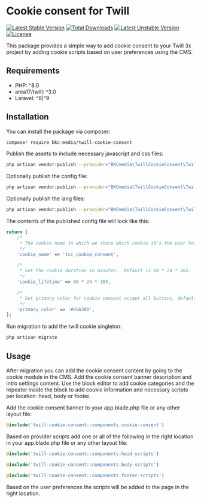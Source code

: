 # Cookie consent for Twill
[![Latest Stable Version](http://poser.pugx.org/bkc-media/twill-cookie-consent/v)](https://packagist.org/packages/bkc-media/twill-cookie-consent) [![Total Downloads](http://poser.pugx.org/bkc-media/twill-cookie-consent/downloads)](https://packagist.org/packages/bkc-media/twill-cookie-consent) [![Latest Unstable Version](http://poser.pugx.org/bkc-media/twill-cookie-consent/v/unstable)](https://packagist.org/packages/bkc-media/twill-cookie-consent) [![License](http://poser.pugx.org/bkc-media/twill-cookie-consent/license)](https://packagist.org/packages/bkc-media/twill-cookie-consent)

This package provides a simple way to add cookie consent to your Twill 3x project by adding cookie scripts based on user preferences using the CMS.

## Requirements

-  PHP: ^8.0
-  area17/twill: ^3.0
-  Laravel: ^8|^9

## Installation

You can install the package via composer:

```bash \
composer require bkc-media/twill-cookie-consent 
```

Publish the assets to include necessary javascript and css files:

```bash \
php artisan vendor:publish --provider="BKCmedia\TwillCookieConsent\TwillCookieConsentServiceProvider" --tag="twill-cookie-consent-assets" --force 
```

Optionally publish the config file:

```bash \ 
php artisan vendor:publish --provider="BKCmedia\TwillCookieConsent\TwillCookieConsentServiceProvider" --tag="twill-cookie-consent-config"
```

Optionally publish the lang files:

```bash \ 
php artisan vendor:publish --provider="BKCmedia\TwillCookieConsent\TwillCookieConsentServiceProvider" --tag="twill-cookie-consent-translations"
```

The contents of the published config file will look like this:

```php
return [
    /*
     * The cookie name in which we store which cookie id's the user has consented to.
     */
    'cookie_name' => 'tcc_cookie_consent',

    /*
     * Set the cookie duration in minutes.  Default is 60 * 24 * 365.
     */
    'cookie_lifetime' => 60 * 24 * 365,

    /*
     * Set primary color for cookie consent accept all buttons, default is green.
     */
    'primary_color' => '#65A30D',
];
```

Run migration to add the twill cookie singleton:

```bash 
php artisan migrate 
```

## Usage
After migration you can add the cookie consent content by going to the cookie module in the CMS. Add the cookie consent banner description and intro settings content. Use the block editor to add cookie categories and the repeater inside the block to add cookie information and necessary scripts per location: head, body or footer.

Add the cookie consent banner to your app.blade.php file or any other layout file:

```php
@include('twill-cookie-consent::components.cookie-consent')
```

Based on provider scripts add one or all of the following in the right location in your app.blade.php file or any other layout file:

```php 
@include('twill-cookie-consent::components.head-scripts')

@include('twill-cookie-consent::components.body-scripts')

@include('twill-cookie-consent::components.footer-scripts')
```

Based on the user preferences the scripts will be added to the page in the right location.
